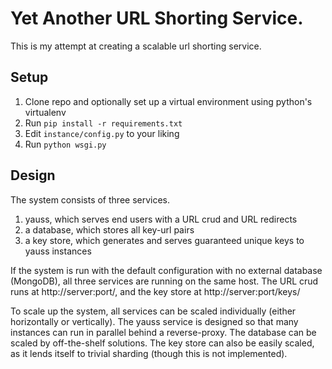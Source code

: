 # Yet Another URL Shorting Service. #

This is my attempt at creating a scalable url shorting service.

## Setup ##

1. Clone repo and optionally set up a virtual environment using python's virtualenv
2. Run `pip install -r requirements.txt`
3. Edit `instance/config.py` to your liking
4. Run `python wsgi.py`

## Design ##

The system consists of three services.
1. yauss, which serves end users with a URL crud and URL redirects
2. a database, which stores all key-url pairs
3. a key store, which generates and serves guaranteed unique keys to yauss instances

If the system is run with the default configuration with no external database (MongoDB),
all three services are running on the same host.
The URL crud runs at http://server:port/, and the key store at http://server:port/keys/

To scale up the system, all services can be scaled individually (either horizontally or vertically).
The yauss service is designed so that many instances can run in parallel behind a reverse-proxy.
The database can be scaled by off-the-shelf solutions.
The key store can also be easily scaled, as it lends itself to trivial sharding (though this is not implemented).